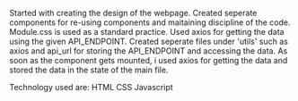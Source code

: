Started with creating the design of the webpage.
Created seperate components for re-using components and maitaining discipline of the code.
Module.css is used as a standard practice.
Used axios for getting the data using the given API_ENDPOINT. 
Created seperate files under 'utils' such as axios and api_url for storing the API_ENDPOINT and accessing the data.
As soon as the component gets mounted, i used axios for getting the data and stored the data in the state of the main file.

Technology used are:
    HTML
    CSS
    Javascript

